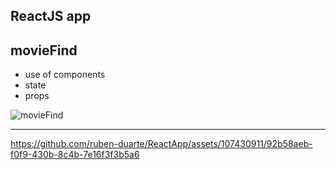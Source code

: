 ## ReactJS app
## movieFind

- use of components
- state
- props

![movieFind](https://github.com/ruben-duarte/ReactApp/assets/107430911/1aba7b52-7693-41a3-babc-5bf0c54ca47d)

---


https://github.com/ruben-duarte/ReactApp/assets/107430911/92b58aeb-f0f9-430b-8c4b-7e16f3f3b5a6



